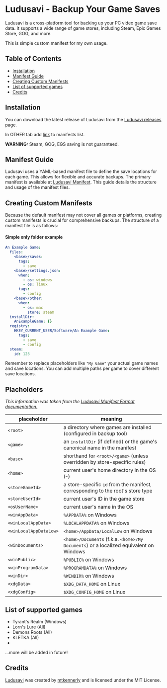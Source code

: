 # Ludusavi - Backup Your Game Saves

Ludusavi is a cross-platform tool for backing up your PC video game save data.  It supports a wide range of game stores, including Steam, Epic Games Store, GOG, and more.

This is simple custom manifest for my own usage.


## Table of Contents
- [Installation](#installation)
- [Manifest Guide](#manifest-guide)
- [Creating Custom Manifests](#creating-custom-manifests)
- [List of supported games](#list-of-supported-games)
- [Credits](#credits)
  


## Installation

You can download the latest release of Ludusavi from the [Ludusavi releases page](https://github.com/mtkennerly/ludusavi/releases).

In OTHER tab add [link](https://raw.githubusercontent.com/Burbenpho/ludusavi-manifest/refs/heads/main/manifest.yaml) to manifests list.

**WARNING:** Steam, GOG, EGS saving is not guaranteed.
## Manifest Guide

Ludusavi uses a YAML-based manifest file to define the save locations for each game. This allows for flexible and accurate backups.  The primary manifest is available at [Ludusavi Manifest](https://github.com/mtkennerly/ludusavi-manifest). This guide details the structure and usage of the manifest files.

## Creating Custom Manifests

Because the default manifest may not cover all games or platforms, creating custom manifests is crucial for comprehensive backups.  The structure of a manifest file is as follows:

#### Simple only folder example
```yaml project="ludusavi-manifest" file="example_manifest.yaml" version=1
An Example Game:
  files:
    <base>/saves:
      tags:
        - save
    <base>/settings.json:
      when:
        - os: windows
        - os: linux
      tags:
        - config
    <base>/other:
      when:
        - os: mac
          store: steam
  installDir:
    AnExampleGame: {}
  registry:
    HKEY_CURRENT_USER/Software/An Example Game:
      tags:
        - save
        - config
  steam:
    id: 123
```
Remember to replace placeholders like `"My Game"` your actual game names and save locations.  You can add multiple paths per game to cover different save locations.

## Placholders
*This information was taken from the [Ludusavi Manifest Format documentation.](https://github.com/mtkennerly/ludusavi-manifest#Format)*

| placeholder            | meaning                                                                                |
|------------------------|----------------------------------------------------------------------------------------|
| `<root>`               | a directory where games are installed (configured in backup tool)                      |
| `<game>`               | an `installDir` (if defined) or the game's canonical name in the manifest              |
| `<base>`               | shorthand for `<root>/<game>` (unless overridden by store-specific rules)              |
| `<home>`               | current user's home directory in the OS (`~`)                                          |
| `<storeGameId>`        | a store-specific `id` from the manifest, corresponding to the root's store type        |
| `<storeUserId>`        | current user's ID in the game store                                                    |
| `<osUserName>`         | current user's name in the OS                                                          |
| `<winAppData>`         | `%APPDATA%` on Windows                                                                 |
| `<winLocalAppData>`    | `%LOCALAPPDATA%` on Windows                                                            |
| `<winLocalAppDataLow>` | `<home>/AppData/LocalLow` on Windows                                                   |
| `<winDocuments>`       | `<home>/Documents` (f.k.a. `<home>/My Documents`) or a localized equivalent on Windows |
| `<winPublic>`          | `%PUBLIC%` on Windows                                                                  |
| `<winProgramData>`     | `%PROGRAMDATA%` on Windows                                                             |
| `<winDir>`             | `%WINDIR%` on Windows                                                                  |
| `<xdgData>`            | `$XDG_DATA_HOME` on Linux                                                              |
| `<xdgConfig>`          | `$XDG_CONFIG_HOME` on Linux                                                            |
## List of supported games
- Tyrant's Realm (Windows)
- Lorn's Lure (All)
- Demons Roots (All)
- KLETKA (All)
- 
...more will be added in future!
## Credits 

[Ludusavi](https://github.com/mtkennerly/ludusavi) was created by [mtkennerly](https://github.com/mtkennerly) and is licensed under the MIT License. 
